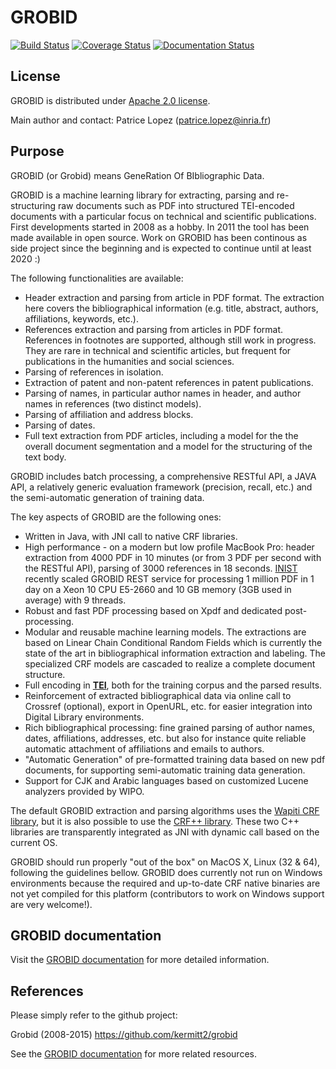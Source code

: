 # GROBID

[![Build Status](https://travis-ci.org/kermitt2/grobid.svg?branch=master)](https://travis-ci.org/kermitt2/grobid)
[![Coverage Status](https://coveralls.io/repos/kermitt2/grobid/badge.svg)](https://coveralls.io/r/kermitt2/grobid)
[![Documentation Status](https://readthedocs.org/projects/grobid/badge/?version=latest)](https://readthedocs.org/projects/grobid/?badge=latest)

## License

GROBID is distributed under [Apache 2.0 license](http://www.apache.org/licenses/LICENSE-2.0). 

Main author and contact: Patrice Lopez (<patrice.lopez@inria.fr>)

## Purpose

GROBID (or Grobid) means GeneRation Of BIbliographic Data. 

GROBID is a machine learning library for extracting, parsing and re-structuring raw documents such as PDF into structured TEI-encoded documents with a particular focus on technical and scientific publications. First developments started in 2008 as a hobby. In 2011 the tool has been made available in open source. Work on GROBID has been continous as side project since the beginning and is expected to continue until at least 2020 :)

The following functionalities are available:

+ Header extraction and parsing from article in PDF format. The extraction here covers the bibliographical information (e.g. title, abstract, authors, affiliations, keywords, etc.).
+ References extraction and parsing from articles in PDF format. References in footnotes are supported, although still work in progress. They are rare in technical and scientific articles, but frequent for publications in the humanities and social sciences. 
+ Parsing of references in isolation.
+ Extraction of patent and non-patent references in patent publications.
+ Parsing of names, in particular author names in header, and author names in references (two distinct models).
+ Parsing of affiliation and address blocks. 
+ Parsing of dates.
+ Full text extraction from PDF articles, including a model for the the overall document segmentation and a model for the structuring of the text body.

GROBID includes batch processing, a comprehensive RESTful API, a JAVA API, a relatively generic evaluation framework (precision, recall, etc.) and the semi-automatic generation of training data. 

The key aspects of GROBID are the following ones:

+ Written in Java, with JNI call to native CRF libraries. 
+ High performance - on a modern but low profile MacBook Pro: header extraction from 4000 PDF in 10 minutes (or from 3 PDF per second with the RESTful API), parsing of 3000 references in 18 seconds. [INIST](http://www.inist.fr/lang=en) recently scaled GROBID REST service for processing 1 million PDF in 1 day on a Xeon 10 CPU E5-2660 and 10 GB memory (3GB used in average) with 9 threads.
+ Robust and fast PDF processing based on Xpdf and dedicated post-processing.
+ Modular and reusable machine learning models. The extractions are based on Linear Chain Conditional Random Fields which is currently the state of the art in bibliographical information extraction and labeling. The specialized CRF models are cascaded to realize a complete document structure.  
+ Full encoding in [__TEI__](http://www.tei-c.org/Guidelines/P5), both for the training corpus and the parsed results.
+ Reinforcement of extracted bibliographical data via online call to Crossref (optional), export in OpenURL, etc. for easier integration into Digital Library environments. 
+ Rich bibliographical processing: fine grained parsing of author names, dates, affiliations, addresses, etc. but also for instance quite reliable automatic attachment of affiliations and emails to authors. 
+ "Automatic Generation" of pre-formatted training data based on new pdf documents, for supporting semi-automatic training data generation. 
+ Support for CJK and Arabic languages based on customized Lucene analyzers provided by WIPO.

The default GROBID extraction and parsing algorithms uses the [Wapiti CRF library](http://wapiti.limsi.fr), but it is also possible to use the [CRF++ library](http://crfpp.googlecode.com/svn/trunk/doc/index.html). These two C++ libraries are transparently integrated as JNI with dynamic call based on the current OS. 

GROBID should run properly "out of the box" on MacOS X, Linux (32 & 64), following the guidelines bellow. GROBID does currently not run on Windows environments because the required and up-to-date CRF native binaries are not yet compiled for this platform (contributors to work on Windows support are very welcome!).

## GROBID documentation

Visit the [GROBID documentation](http://grobid.readthedocs.org) for more detailed information.


## References

Please simply refer to the github project:

Grobid (2008-2015) <https://github.com/kermitt2/grobid>

See the [GROBID documentation](http://grobid.readthedocs.org) for more related resources. 
